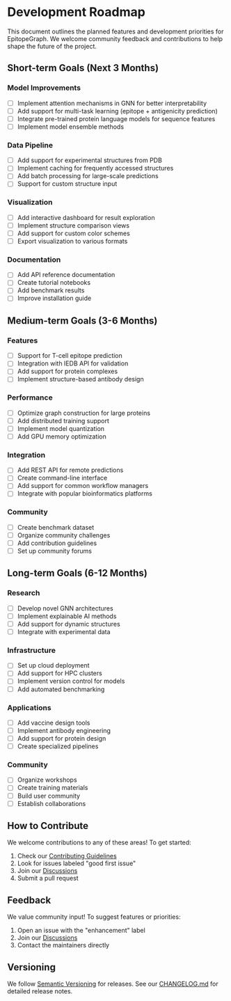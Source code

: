 # Development Roadmap

This document outlines the planned features and development priorities for EpitopeGraph. We welcome community feedback and contributions to help shape the future of the project.

## Short-term Goals (Next 3 Months)

### Model Improvements
- [ ] Implement attention mechanisms in GNN for better interpretability
- [ ] Add support for multi-task learning (epitope + antigenicity prediction)
- [ ] Integrate pre-trained protein language models for sequence features
- [ ] Implement model ensemble methods

### Data Pipeline
- [ ] Add support for experimental structures from PDB
- [ ] Implement caching for frequently accessed structures
- [ ] Add batch processing for large-scale predictions
- [ ] Support for custom structure input

### Visualization
- [ ] Add interactive dashboard for result exploration
- [ ] Implement structure comparison views
- [ ] Add support for custom color schemes
- [ ] Export visualization to various formats

### Documentation
- [ ] Add API reference documentation
- [ ] Create tutorial notebooks
- [ ] Add benchmark results
- [ ] Improve installation guide

## Medium-term Goals (3-6 Months)

### Features
- [ ] Support for T-cell epitope prediction
- [ ] Integration with IEDB API for validation
- [ ] Add support for protein complexes
- [ ] Implement structure-based antibody design

### Performance
- [ ] Optimize graph construction for large proteins
- [ ] Add distributed training support
- [ ] Implement model quantization
- [ ] Add GPU memory optimization

### Integration
- [ ] Add REST API for remote predictions
- [ ] Create command-line interface
- [ ] Add support for common workflow managers
- [ ] Integrate with popular bioinformatics platforms

### Community
- [ ] Create benchmark dataset
- [ ] Organize community challenges
- [ ] Add contribution guidelines
- [ ] Set up community forums

## Long-term Goals (6-12 Months)

### Research
- [ ] Develop novel GNN architectures
- [ ] Implement explainable AI methods
- [ ] Add support for dynamic structures
- [ ] Integrate with experimental data

### Infrastructure
- [ ] Set up cloud deployment
- [ ] Add support for HPC clusters
- [ ] Implement version control for models
- [ ] Add automated benchmarking

### Applications
- [ ] Add vaccine design tools
- [ ] Implement antibody engineering
- [ ] Add support for protein design
- [ ] Create specialized pipelines

### Community
- [ ] Organize workshops
- [ ] Create training materials
- [ ] Build user community
- [ ] Establish collaborations

## How to Contribute

We welcome contributions to any of these areas! To get started:

1. Check our [Contributing Guidelines](CONTRIBUTING.md)
2. Look for issues labeled "good first issue"
3. Join our [Discussions](https://github.com/yourusername/epitopegraph/discussions)
4. Submit a pull request

## Feedback

We value community input! To suggest features or priorities:

1. Open an issue with the "enhancement" label
2. Join our [Discussions](https://github.com/yourusername/epitopegraph/discussions)
3. Contact the maintainers directly

## Versioning

We follow [Semantic Versioning](https://semver.org/) for releases. See our [CHANGELOG.md](CHANGELOG.md) for detailed release notes. 
